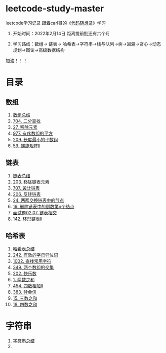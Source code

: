 # leetcode-study-master
leetcode学习记录  跟着carl哥的《[代码随想录](https://github.com/youngyangyang04/leetcode-master)》学习

1. 开始时间：2022年2月14日 距离提前批还有六个月

2. 学习路线：数组-> 链表-> 哈希表->字符串->栈与队列->树->回溯->贪心->动态规划->图论->高级数据结构

加油！！！

# 目录
## 数组
1. [数组总结](https://github.com/liu52020/leetcode-study-master/blob/main/Basic/%E6%95%B0%E7%BB%84%E7%9F%A5%E8%AF%86.md)
2. [704. 二分查找](https://github.com/liu52020/leetcode-study-master/blob/main/Code/%E6%95%B0%E7%BB%84/%E4%BA%8C%E5%88%86%E6%9F%A5%E6%89%BE.md)
3. [27.  移除元素](https://github.com/liu52020/leetcode-study-master/blob/main/Code/%E6%95%B0%E7%BB%84/%E7%A7%BB%E9%99%A4%E5%85%83%E7%B4%A0.md)
4. [977. 有序数组的平方](https://github.com/liu52020/leetcode-study-master/blob/main/Code/%E6%95%B0%E7%BB%84/%E6%9C%89%E5%BA%8F%E6%95%B0%E7%BB%84%E7%9A%84%E5%B9%B3%E6%96%B9.md)
5. [209. 长度最小的子数组](https://github.com/liu52020/leetcode-study-master/blob/main/Code/%E6%95%B0%E7%BB%84/%E9%95%BF%E5%BA%A6%E6%9C%80%E5%B0%8F%E7%9A%84%E5%AD%90%E6%95%B0%E7%BB%84.md)
6. [59. 螺旋矩阵II](https://github.com/liu52020/leetcode-study-master/blob/main/Code/%E6%95%B0%E7%BB%84/%E8%9E%BA%E6%97%8B%E7%9F%A9%E9%98%B5II.md)

## 链表
1. [链表总结](https://github.com/liu52020/leetcode-study-master/blob/main/Code/%E9%93%BE%E8%A1%A8/%E9%93%BE%E8%A1%A8%E5%9F%BA%E7%A1%80%E7%9F%A5%E8%AF%86.md)
2. [203. 移除链表元素](https://github.com/liu52020/leetcode-study-master/blob/main/Code/%E9%93%BE%E8%A1%A8/%E7%A7%BB%E9%99%A4%E9%93%BE%E8%A1%A8%E5%85%83%E7%B4%A0.md)
3. [707. 设计链表](https://github.com/liu52020/leetcode-study-master/blob/main/Code/%E9%93%BE%E8%A1%A8/%E8%AE%BE%E8%AE%A1%E9%93%BE%E8%A1%A8.md)
4. [206. 反转链表](https://github.com/liu52020/leetcode-study-master/blob/main/Code/%E9%93%BE%E8%A1%A8/%E5%8F%8D%E8%BD%AC%E9%93%BE%E8%A1%A8.md)
5. [24. 两两交换链表中的节点](https://github.com/liu52020/leetcode-study-master/blob/main/Code/%E9%93%BE%E8%A1%A8/%E4%B8%A4%E4%B8%A4%E4%BA%A4%E6%8D%A2%E9%93%BE%E8%A1%A8%E4%B8%AD%E7%9A%84%E7%BB%93%E7%82%B9.md)
6. [19. 删除链表中的倒数第n个结点](https://github.com/liu52020/leetcode-study-master/blob/main/Code/%E9%93%BE%E8%A1%A8/%E5%88%A0%E9%99%A4%E9%93%BE%E8%A1%A8%E7%9A%84%E5%80%92%E6%95%B0%E7%AC%ACN%E4%B8%AA%E7%BB%93%E7%82%B9.md)
7. [面试题02.07. 链表相交](https://github.com/liu52020/leetcode-study-master/blob/main/Code/%E9%93%BE%E8%A1%A8/%E9%93%BE%E8%A1%A8%E7%9B%B8%E4%BA%A4.md)
8. [142. 环形链表II](https://github.com/liu52020/leetcode-study-master/blob/main/Code/%E9%93%BE%E8%A1%A8/%E7%8E%AF%E5%BD%A2%E9%93%BE%E8%A1%A8II.md)

## 哈希表
1. [哈希表总结](https://github.com/liu52020/leetcode-study-master/blob/main/Code/%E5%93%88%E5%B8%8C%E8%A1%A8/%E5%93%88%E5%B8%8C%E8%A1%A8%E6%80%BB%E7%BB%93.md)
2. [242. 有效的字母异位词](https://github.com/liu52020/leetcode-study-master/blob/main/Code/%E5%93%88%E5%B8%8C%E8%A1%A8/%E6%9C%89%E6%95%88%E7%9A%84%E5%AD%97%E6%AF%8D%E5%BC%82%E4%BD%8D%E8%AF%8D.md)
3. [1002. 查找常用字符](https://github.com/liu52020/leetcode-study-master/blob/main/Code/%E5%93%88%E5%B8%8C%E8%A1%A8/%E6%9F%A5%E6%89%BE%E5%B8%B8%E7%94%A8%E5%AD%97%E7%AC%A6.md)
4. [349. 两个数组的交集](https://github.com/liu52020/leetcode-study-master/blob/main/Code/%E5%93%88%E5%B8%8C%E8%A1%A8/%E4%B8%A4%E4%B8%AA%E6%95%B0%E7%BB%84%E7%9A%84%E4%BA%A4%E9%9B%86.md)
5. [202. 快乐数](https://github.com/liu52020/leetcode-study-master/blob/main/Code/%E5%93%88%E5%B8%8C%E8%A1%A8/%E5%BF%AB%E4%B9%90%E6%95%B0.md)
6. [1. 两数之和](https://github.com/liu52020/leetcode-study-master/blob/main/Code/%E5%93%88%E5%B8%8C%E8%A1%A8/%E4%B8%A4%E6%95%B0%E4%B9%8B%E5%92%8C.md)
7. [454. 四数相加II](https://github.com/liu52020/leetcode-study-master/blob/main/Code/%E5%93%88%E5%B8%8C%E8%A1%A8/%E5%9B%9B%E6%95%B0%E7%9B%B8%E5%8A%A0II.md)
8. [383. 赎金信](https://github.com/liu52020/leetcode-study-master/blob/main/Code/%E5%93%88%E5%B8%8C%E8%A1%A8/%E8%B5%8E%E9%87%91%E4%BF%A1.md)
9. [15. 三数之和](https://github.com/liu52020/leetcode-study-master/blob/main/Code/%E5%93%88%E5%B8%8C%E8%A1%A8/%E4%B8%89%E6%95%B0%E4%B9%8B%E5%92%8C.md)
10. [18. 四数之和](https://github.com/liu52020/leetcode-study-master/blob/main/Code/%E5%93%88%E5%B8%8C%E8%A1%A8/%E5%9B%9B%E6%95%B0%E4%B9%8B%E5%92%8C.md)

# 字符串
1. [字符串总结]()
2. 


